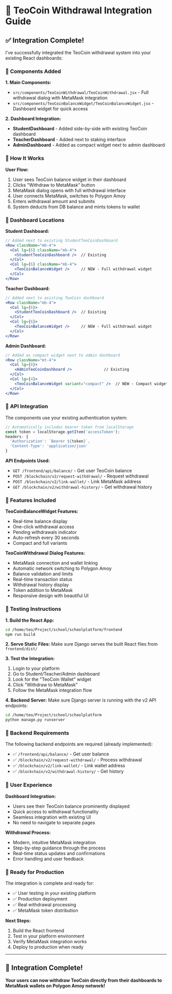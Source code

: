 # 🚀 TeoCoin Withdrawal Integration Guide

## ✅ **Integration Complete!**

I've successfully integrated the TeoCoin withdrawal system into your existing React dashboards:

### 🔧 **Components Added**

**1. Main Components:**
- `src/components/TeoCoinWithdrawal/TeoCoinWithdrawal.jsx` - Full withdrawal dialog with MetaMask integration
- `src/components/TeoCoinBalanceWidget/TeoCoinBalanceWidget.jsx` - Dashboard widget for quick access

**2. Dashboard Integration:**
- **StudentDashboard** - Added side-by-side with existing TeoCoin dashboard
- **TeacherDashboard** - Added next to staking interface  
- **AdminDashboard** - Added as compact widget next to admin dashboard

### 🎯 **How It Works**

**User Flow:**
1. User sees TeoCoin balance widget in their dashboard
2. Clicks "Withdraw to MetaMask" button
3. MetaMask dialog opens with full withdrawal interface
4. User connects MetaMask, switches to Polygon Amoy
5. Enters withdrawal amount and submits
6. System deducts from DB balance and mints tokens to wallet

### 📍 **Dashboard Locations**

**Student Dashboard:**
```jsx
// Added next to existing StudentTeoCoinDashboard
<Row className="mb-4">
  <Col lg={6} className="mb-4">
    <StudentTeoCoinDashboard />  // Existing
  </Col>
  <Col lg={6} className="mb-4">
    <TeoCoinBalanceWidget />     // NEW - Full withdrawal widget
  </Col>
</Row>
```

**Teacher Dashboard:**
```jsx
// Added next to existing TeoCoin dashboard
<Row className="mb-4">
  <Col lg={6}>
    <StudentTeoCoinDashboard />  // Existing
  </Col>
  <Col lg={6}>
    <TeoCoinBalanceWidget />     // NEW - Full withdrawal widget
  </Col>
</Row>
```

**Admin Dashboard:**
```jsx
// Added as compact widget next to admin dashboard
<Row className="mt-4">
  <Col lg={8}>
    <AdminTeoCoinDashboard />              // Existing
  </Col>
  <Col lg={4}>
    <TeoCoinBalanceWidget variant="compact" />  // NEW - Compact widget
  </Col>
</Row>
```

### 🔗 **API Integration**

The components use your existing authentication system:
```javascript
// Automatically includes bearer token from localStorage
const token = localStorage.getItem('accessToken');
headers: {
  'Authorization': `Bearer ${token}`,
  'Content-Type': 'application/json'
}
```

**API Endpoints Used:**
- `GET /frontend/api/balance/` - Get user TeoCoin balance
- `POST /blockchain/v2/request-withdrawal/` - Request withdrawal
- `POST /blockchain/v2/link-wallet/` - Link MetaMask address
- `GET /blockchain/v2/withdrawal-history/` - Get withdrawal history

### 🎨 **Features Included**

**TeoCoinBalanceWidget Features:**
- Real-time balance display
- One-click withdrawal access
- Pending withdrawals indicator
- Auto-refresh every 30 seconds
- Compact and full variants

**TeoCoinWithdrawal Dialog Features:**
- MetaMask connection and wallet linking
- Automatic network switching to Polygon Amoy
- Balance validation and limits
- Real-time transaction status
- Withdrawal history display
- Token addition to MetaMask
- Responsive design with beautiful UI

### 🚀 **Testing Instructions**

**1. Build the React App:**
```bash
cd /home/teo/Project/school/schoolplatform/frontend
npm run build
```

**2. Serve Static Files:**
Make sure Django serves the built React files from `frontend/dist/`

**3. Test the Integration:**
1. Login to your platform
2. Go to Student/Teacher/Admin dashboard
3. Look for the "TeoCoin Wallet" widget
4. Click "Withdraw to MetaMask"
5. Follow the MetaMask integration flow

**4. Backend Server:**
Make sure Django server is running with the v2 API endpoints:
```bash
cd /home/teo/Project/school/schoolplatform
python manage.py runserver
```

### 🔧 **Backend Requirements**

The following backend endpoints are required (already implemented):
- ✅ `/frontend/api/balance/` - Get user balance
- ✅ `/blockchain/v2/request-withdrawal/` - Process withdrawal
- ✅ `/blockchain/v2/link-wallet/` - Link wallet address
- ✅ `/blockchain/v2/withdrawal-history/` - Get history

### 🎯 **User Experience**

**Dashboard Integration:**
- Users see their TeoCoin balance prominently displayed
- Quick access to withdrawal functionality
- Seamless integration with existing UI
- No need to navigate to separate pages

**Withdrawal Process:**
- Modern, intuitive MetaMask integration
- Step-by-step guidance through the process
- Real-time status updates and confirmations
- Error handling and user feedback

### 🚀 **Ready for Production**

The integration is complete and ready for:
- ✅ User testing in your existing platform
- ✅ Production deployment
- ✅ Real withdrawal processing
- ✅ MetaMask token distribution

**Next Steps:**
1. Build the React frontend
2. Test in your platform environment
3. Verify MetaMask integration works
4. Deploy to production when ready

---

## 🎉 **Integration Complete!**

**Your users can now withdraw TeoCoin directly from their dashboards to MetaMask wallets on Polygon Amoy network!**

